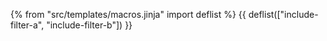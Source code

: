 {% from "src/templates/macros.jinja" import deflist %}
{{ deflist(["include-filter-a", "include-filter-b"]) }}
